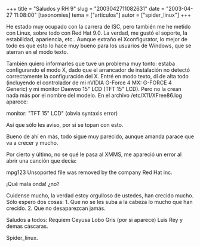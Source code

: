 +++
title = "Saludos y RH 9"
slug = "2003042711082631"
date = "2003-04-27 11:08:00"
[taxonomies]
tema = ["articulos"]
autor = ["spider_linux"]
+++

He estado muy ocupado con la carrera de ISC, pero también me he metido
con Linux, sobre todo con Red Hat 9.0. La verdad, me gustó el soporte,
la estabilidad, apariencia, etc.. Aunque extraño el Xconfigurator, lo
mejor de todo es que esto lo hace muy bueno para los usuarios de
Windows, que se aterran en el modo texto.

<!-- more -->
También quiero informarles que tuve un problema muy tonto: estaba
configurando el modo X, dado que el arrancador de instalación no detectó
correctamente la configuración del X. Entré en modo texto, dí de alta
todo (incluyendo el controlador de mi nVIDIA G-Force 4 MX: G-FORCE 4
Generic) y mi monitor Daewoo 15&quot; LCD (TFT 15&quot; LCD). Pero no la
crean nada más por el nombre del modelo. En el archivo
/etc/X11/XFree86.log aparece:

monitor: &quot;TFT 15&quot; LCD&quot; (obvia syntaxis error)

Así que sólo les aviso, por si se topan con esto.

Bueno de ahí en más, todo sigue muy parecido, aunque amanda parace que
va a crecer y mucho.

Por cierto y último, no se qué le pasa al XMMS, me apareció un error al
abrir una canción que decia:

mpg123 Unsoported file was removed by the company Red Hat inc.

¡Qué mala onda! ¿no?

Cuidense mucho, la verdad estoy orgulloso de ustedes, han crecido mucho.
Sólo espero dos cosas: 1. Que no se les suba a la cabeza lo mucho que
han crecido. 2. Que no desaparezcan jamás.

Saludos a todos: Requiem Ceyusa Lobo Gris (por si aparece) Luis Rey y
demas cáscaras.

Spider_linux.

